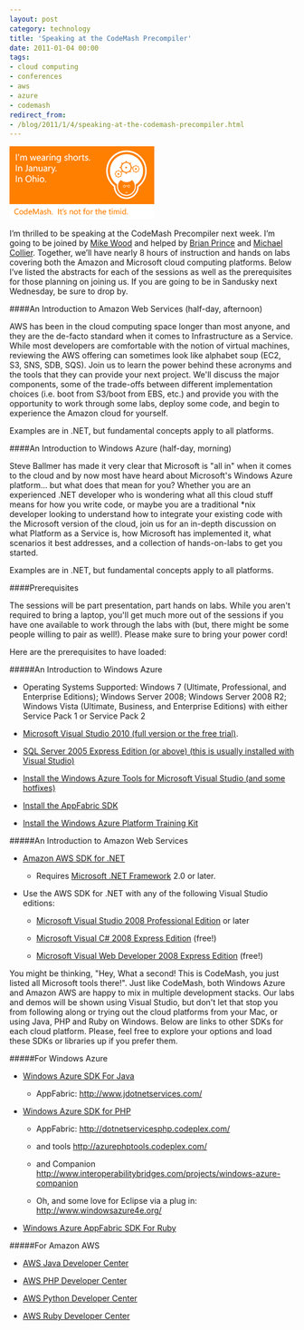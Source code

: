 ```yaml
---
layout: post
category: technology
title: 'Speaking at the CodeMash Precompiler'
date: 2011-01-04 00:00
tags:
- cloud computing
- conferences
- aws
- azure
- codemash
redirect_from:
- /blog/2011/1/4/speaking-at-the-codemash-precompiler.html
---
```

<img alt='CodeMash' src='/images/timid_thumb.png' class='blogimage img-responsive'>

I’m thrilled to be speaking at the CodeMash Precompiler next week. I’m going to be joined by
[Mike Wood](http://mvwood.com/) and helped by [Brian Prince](http://www.brianhprince.com/) and
[Michael Collier](http://michaelcollier.wordpress.com/). Together, we’ll have nearly 8 hours of instruction and hands
on labs covering both the Amazon and Microsoft cloud computing platforms. Below I’ve listed the abstracts for each of
the sessions as well as the prerequisites for those planning on joining us. If you are going to be in Sandusky next
Wednesday, be sure to drop by.

####An Introduction to Amazon Web Services (half-day, afternoon)

AWS has been in the cloud computing space longer than most anyone, and they are the de-facto standard when it comes to
Infrastructure as a Service. While most developers are comfortable with the notion of virtual machines, reviewing the
AWS offering can sometimes look like alphabet soup (EC2, S3, SNS, SDB, SQS). Join us to learn the power behind these
acronyms and the tools that they can provide your next project. We'll discuss the major components, some of the
trade-offs between different implementation choices (i.e. boot from S3/boot from EBS, etc.) and provide you with the
opportunity to work through some labs, deploy some code, and begin to experience the Amazon cloud for yourself.

Examples are in .NET, but fundamental concepts apply to all platforms.


####An Introduction to Windows Azure (half-day, morning)

Steve Ballmer has made it very clear that Microsoft is "all in" when it comes to the cloud and by now most have heard
about Microsoft's Windows Azure platform... but what does that mean for you? Whether you are an experienced .NET
developer who is wondering what all this cloud stuff means for how you write code, or maybe you are a traditional
\*nix developer looking to understand how to integrate your existing code with the Microsoft version of the cloud, join
us for an in-depth discussion on what Platform as a Service is, how Microsoft has implemented it, what scenarios it
best addresses, and a collection of hands-on-labs to get you started.

Examples are in .NET, but fundamental concepts apply to all platforms.


####Prerequisites

The sessions will be part presentation, part hands on labs.  While you aren't required to bring a laptop, you'll get
much more out of the sessions if you have one available to work through the labs with (but, there might be some people
willing to pair as well!).  Please make sure to bring your power cord!

Here are the prerequisites to have loaded:

#####An Introduction to Windows Azure

* Operating Systems Supported: Windows 7 (Ultimate, Professional, and Enterprise Editions); Windows Server 2008;
Windows Server 2008 R2; Windows Vista (Ultimate, Business, and Enterprise Editions) with either Service Pack 1 or
Service Pack 2

* [Microsoft Visual Studio 2010 (full version or the free trial)](http://www.microsoft.com/visualstudio).

* [SQL Server 2005 Express Edition (or above) (this is usually installed with Visual Studio)](http://www.microsoft.com/express/sql/download)

* [Install the Windows Azure Tools for Microsoft Visual Studio (and some hotfixes)](http://msdn.microsoft.com/en-us/windowsazure/cc974146.aspx)

* [Install the AppFabric SDK](http://www.microsoft.com/downloads/en/details.aspx?FamilyID=39856a03-1490-4283-908f-c8bf0bfad8a5&displaylang=en)

* [Install the Windows Azure Platform Training Kit](http://www.microsoft.com/downloads/en/details.aspx?FamilyID=413E88F8-5966-4A83-B309-53B7B77EDF78&displaylang=en)

#####An Introduction to Amazon Web Services

* [Amazon AWS SDK for .NET](http://d1q6xku6craafi.cloudfront.net/AWSSDKForNET_1.2.0.2.msi)

  * Requires [Microsoft .NET Framework](http://msdn.microsoft.com/en-us/netframework/default.aspx) 2.0 or later.

* Use the AWS SDK for .NET with any of the following Visual Studio editions:

  * [Microsoft Visual Studio 2008 Professional Edition](http://www.microsoft.com/visualstudio/) or later

  * [Microsoft Visual C# 2008 Express Edition](http://www.microsoft.com/express/vcsharp/) (free!)

  * [Microsoft Visual Web Developer 2008 Express Edition](http://www.microsoft.com/express/vwd/) (free!)

You might be thinking, "Hey, What a second!  This is CodeMash, you just listed all Microsoft tools there!".  Just like
CodeMash, both Windows Azure and Amazon AWS are happy to mix in multiple development stacks.  Our labs and demos will
be shown using Visual Studio, but don't let that stop you from following along or trying out the cloud platforms from
your Mac, or using Java, PHP and Ruby on Windows.  Below are links to other SDKs for each cloud platform.  Please,
feel free to explore your options and load these SDKs or libraries up if you prefer them.

#####For Windows Azure

* [Windows Azure SDK For Java](http://www.windowsazure4j.org/)

  * AppFabric: <http://www.jdotnetservices.com/>

* [Windows Azure SDK for PHP](http://phpazure.codeplex.com/)

  * AppFabric: <http://dotnetservicesphp.codeplex.com/>

  * and tools <http://azurephptools.codeplex.com/>

  * and Companion <http://www.interoperabilitybridges.com/projects/windows-azure-companion>

  * Oh, and some love for Eclipse via a plug in: <http://www.windowsazure4e.org/>

* [Windows Azure AppFabric SDK For Ruby](http://rubyforge.org/projects/dotnetsrv-ruby/)

#####For Amazon AWS

* [AWS Java Developer Center](http://aws.amazon.com/java/)

* [AWS PHP Developer Center](http://aws.amazon.com/php/)

* [AWS Python Developer Center](http://aws.amazon.com/python/)

* [AWS Ruby Developer Center](http://aws.amazon.com/ruby/)
